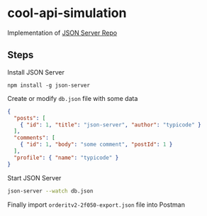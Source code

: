 # cool-api-simulation


Implementation of [JSON Server Repo](https://github.com/typicode/json-server)

## Steps

Install JSON Server 

```
npm install -g json-server
```

Create or modify `db.json` file with some data

```json
{
  "posts": [
    { "id": 1, "title": "json-server", "author": "typicode" }
  ],
  "comments": [
    { "id": 1, "body": "some comment", "postId": 1 }
  ],
  "profile": { "name": "typicode" }
}
```


Start JSON Server

```bash
json-server --watch db.json
```


Finally import `orderitv2-2f050-export.json` file into Postman
